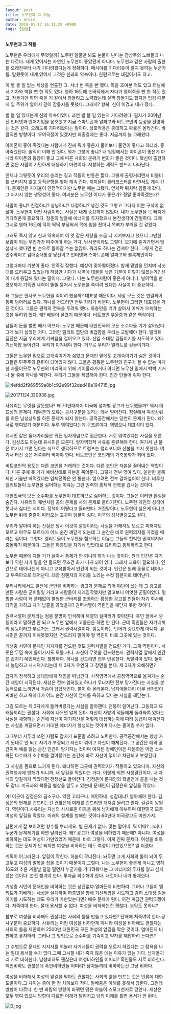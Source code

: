 ```yaml
---
layout: post
title: 노무현과 그 적들
author: drkim
date: 2018-01-17 16:11:29 +0900
tags: [컬럼]
---
```


**노무현과 그 적들**

  


노무현은 우리에게 무엇일까? 노무현 얼굴만 봐도 눈물이 난다는 감상주의 노빠들과 나는 다르다. 내게 있어서는 자연인 노무현이 좋았던게 아니다. 노무현과 같은 사람의 출현을 오래전부터 내가 기다려왔다는게 정확하다. 메시아를 기다리듯이 알지 못하는 누군가를. 말했듯이 내게 있어서 그것은 신과의 약속이다. 한편으로는 대결이기도 하고. 

  


이 별 볼 일 없는 세상을 연출한 그. 서너 번 죽을 뻔 했다. 목을 조여본 적도 있고 터널에서 기차와 박을 뻔 한 적도 있다. 영하 16도에 논바닥에서 자다가 얼어죽을 뻔 한 적도 있고. 잠들기만 하면 죽을 거 같아서 잠들려고 노력했는데 살짝 잠들기도 했지만 입김 때문에 입 주위가 얼어서 깊이 잠들지를 못했다. 그래서? 항복. 신이 이겼고 내가 졌다. 

  


별 볼 일 있다는게 신의 약속이었다. 과연 별 볼 일 있는지 기다려왔다. 필자가 20여년 전 인터넷과 벤처기업을 옹호했고 지금 스마트폰과 알파고와 비트코인의 등장을 환영하는 것은 같다. 오래도록 기다려왔다는 말이다. 상호작용은 증대하고 확률은 올라간다. 바람직한 방향이다. 우여곡절이 있겠지만 최종결과는 좋다. 지금까지 늘 그래왔다. 

  


아이폰이 좋아 죽겠다는 사람에게 진짜 뭐가 좋은지 물어보니 물건이 좋다고 하더라. 좋아죽겠단다. 솔직히 이해 안 된다. 뭐가 그렇게 좋냐? 내 입장에서는 아이폰이 좋은게 아니라 아이폰의 등장이 좋고 그에 따른 사회의 분위기 변화가 좋은 것이다. 혁신이 출현하면 젊은 사람이 기민하게 대응하기 마련이다. 저항하는 세력도 반드시 나타난다. 

  


언제나 그렇듯이 우리의 승리는 길고 적들의 반동은 짧다. 그렇게 출렁거리면서 비틀비틀 쓰러지지 않고 동적균형을 찾아 계속 간다. 지지율이 롤러코스터를 타면서도 계속 간다. 문재인은 지지율이 안정적이지만 노무현 때는 그랬다. 엎치락 뒤치락 힘들게 갔다. 그 꺼지지 않는 생명성이 좋다. 여러분은 노무현 어디가 좋은가? 정말 좋아죽겠는가? 

  


사람이 좋냐? 친절하냐? 상냥하냐? 다정하냐? 생긴 것도 그렇고 그다지 이쁜 구석이 없잖아. 노무현이 어떤 사람이라는 사실은 내게 중요하지 않았다. 내가 노무현을 목 빠지게 기다려온게 중요하다. 청춘의 날들에 에너지를 투자했으니 본전생각이 간절하다. 그때 그시절 영하 16도에 턱이 딱딱 부딪혀서 목에 힘을 줬더니 목뼈가 부러질 것 같았다.

  


그래도 죽지 않고 신과 약속하여 이 엿 같은 세상을 조금 더 지켜보자고 했으니 그만한 보람이 되는 무언가가 떠주어야 하는 거다. 낚시꾼이라도 그렇다. 모기에 뜯겨가면서 밤샘낚시 했다면 빈 손으로 돌아갈 수는 없잖아. 뭐라도 하나는 건져야 한다. 그렇게 건진 민주화이고 김대중대통령 당선이고 인터넷과 스마트폰에 알파고와 블록체인이다. 

  


그럴때마다 기분이 좋다. 안죽길 잘했다. 예상이 맞아떨어졌다. 밤새 밑밥을 던지며 낚싯대를 드리우고 있었는데 허탕만 치다가 새벽에 대물을 낚은 기분이 이렇지 않겠는가? 신이 내게 응답해 줬다는 말이다. 그렇다. 나는 노무현사람이 좋은게 아니다. 빌어먹을 한경오까지 기득권 세력이 똘똘 뭉쳐서 노무현을 죽이려 했다는 사실이 더 중요하다. 

  


왜 그들은 한사코 노무현을 죽이려 했을까? 대표성 때문이다. 세상 모든 것은 연결되어 통짜 덩어리로 있다. 하나를 건드리면 전부 자리가 바뀐다. 노무현이 그러한 대표성을 가진 것이다. 그들은 권력의 전복을 두려워 했다. 하층민들 기가 살아서 어깨가 으쓱하는 것을 두려워 했다. 왜? 배알이 꼴렸기 때문이다. 비트코인 우울증과 같은 맥락이다. 

  


남들이 돈을 벌면 배가 아프다. 노무현 때문에 대한민국의 모든 소수파들 기가 살아났다. 그게 보기 싫었던 거다. 그러한 엘리트 집단의 비겁함을 우리는 고발해야 한다. 엘리트 집단은 지금 우리에게 기싸움을 걸어오고 있다. 신임 소대장 길들이기를 시도하고 있다. 기선제압 들어간다. 우리가 이겨내야 한다. 거꾸로 우리가 엘리트를 길들이기다. 

  


그들은 노무현 밑으로 고개숙이기가 싫었고 문재인 밑에도 고개숙이기가 싫은 것이다. 그들은 민주주의 훈련이 되어있지 않다. 그들은 평등한 노무현의 친구가 될 수 없는 미개한 자들이므로 노무현의 머리꼭지 위에 기어올라가거나 아니면 노무현 밑에서 박박 기거나 둘 중에 하나를 택한다. 우리가 그들을 제압해야 한다. 인간 만들어 줘야 한다. 

  


![4efdd2f969559e8b1c92e99f32ded48e194715.jpg](files/attach/images/7350/325/931/4efdd2f969559e8b1c92e99f32ded48e194715.jpg)

  


![20171124_130938.jpg](files/attach/images/130763/323/931/20171124_130938.jpg)

  


사유리는 무엇을 잘못했나? 왜 70년대까지 미국에 성차별 광고가 난무했을까? 역시 대표성의 문제다. 대부분의 오류는 공사구분을 못하는 데서 벌어진다. 침실에서 여성상위를 하든 남성상위를 하든 문제가 되지 않는다. 공적공간에서는 당연히 문제가 된다. 왜? 서로 엮여있기 때문이다. 두루 엮여있다는게 구조론이다. 엮였으니 대표성이 있다.

  


유시민 같은 돌대가리들은 뭐든 입자개념으로 접근한다. 서로 엮여있다는 사실을 모른다. 김상조도 아는데 유시민은 모른다. 양자역학적 사유를 훈련해야 한다. 여기서 난 불은 여기서 끄면 된다는 식으로 생각하므로 트럼프는 캘리포니아 산불을 끄지 못한다. 여기서 터진 것은 저쪽부터 막아야 한다. 비트코인은 코인계의 기축통화가 되어 있다. 

  


비트코인의 용도는 다른 코인을 거래하는 것이다. 다른 코인은 자본을 끌어내는 역할이다. 다른 곳에 못 가게 예비상태로 자본을 묶어둔다. 그렇게 전부 엮여 있다. 쓸만한 블록체인 기술만 빼먹겠다는 얌체전략은 안 통한다. 엎으려면 전부 갈아엎어야 한다. 비루한 엘리트들이 노무현을 싫어하는 이유는 그런 권력의 총체적 전복을 겁내는 것이다. 

  


대한민국의 모든 소수파를 노무현이 대표하므로 싫어하는 것이다. 그들은 이러한 본질을 숨긴다. 사유리의 궤변처럼 공의 문제를 사의 문제로 물타기한다. 노무현 개인의 성격이 못나서 싫다는 식이다. 정책이 어떻다고 둘러댄다. 거짓말이다. 노무현이 싫은게 아니고 노무현 뒤에 줄줄이 따라오는 고구마 덩굴이 싫다. 미국의 성차별광고도 같다. 

  


우리가 알아야 하는 진실은 당시 이것이 잘못이라는 사실을 가해자도 모르고 피해자도 모르고 아무도 모르다가 어느 순간 깨닫게 되는데 그 순간은 바로 권력의지를 가졌을 때라는 점이다. 그렇다. 엘리트들이 노무현을 혐오하는 이유는 그들의 천박한 권력의지와 충돌하기 때문이다. 그들은 하층민을 자기네 입맛대로 요리하고 통제하려고 한다. 

  


노무현 때문에 다들 기가 살아서 통제가 안 되니까 화가 나는 것이다. 원래 인간은 자기보다 약한 자가 말을 안 들으면 무조건 화가 나게 되어 있다. 그래서 교육이 필요하다. 인간으로 태어나는게 아니고 교육받아서 인간이 되는 것이다. 인간은 원래 동물로 태어나고 부족민으로 태어난다. 대장 침팬지의 자리를 노리는 수컷 침팬지로 태어난다. 

  


우리나라에서도 일전에 군인을 비하하는 광고가 문제로 되어 야단이 났는데 그 광고를 만든 사람은 군미필일 거라고 사람들이 지레짐작했지만 알고보니 어엿한 군필이었다. 멀쩡한 사람이 왜 쓸데없이 불쌍한 군바리를 조롱하는 황당한 광고를 만들어 자기 회사에 타격을 가하고 자기 밥줄을 끊었을까? 권력서열이 역린임을 깨닫지 못한 것이다.

  


권력서열이 문제라는 점을 분명히 인식해야 해결의 실마리가 찾아진다. 흑인 앞에서 깜둥이라고 말하면 안 되고 노무현 앞에서 고졸운운 하면 안 된다. 근데 흑인들은 자기네끼리 깜둥이라고 부르거든. 그래서 권력서열이다. 깜둥이라는 단어가 중요한게 아니다. 유시민은 끝까지 이해못했지만. 건드리지 말아야 할 역린이 바로 그곳에 있는 것이다. 

  


기생충 서민이 문재인 지지자를 건드린 것도 권력서열을 건드린 거다. 그게 역린이다. 서민은 무덤 속에 들어가서도 모를 거다. 자신이 무엇을 건드렸는지. 권력서열 앞에서 인간은 갑자기 예민해진다. 팽팽하다. 하나를 건드리면 전부 반응한다. 폭발력이 있다. 둘이서 농담하고 시시덕거리는데 제 3자가 우연히 그 장면을 본다. 제 3자가 오해하면? 

  


갑자기 정색하고 상대방에게 책임을 떠넘긴다. 사적영역에서 공정역역으로 옮겨가는 순간 재앙이 시작된다. 세상은 전부 얽혀있고 하나가 무너지면 전부 망가진다는 사실을 본능적으로 느끼면서 가슴이 답답해진다. 불이 확 올라온다. 남자애들끼리 아무 생각없이 씨바년 하고 욕하다가 어느 순간 자신이 엄마를 욕하고 있다는 사실을 깨닫는다. 

  


그걸 모르는 제 3자에게 들켜버렸다는 사실을 알아챈다. 천붕이 일어난다. 고등학교 또래들끼리는 괜찮다. 사회에 나오면 알게 된다. 자신이 사방의 적들에게 둘러싸여 있다는 사실을 체험하는 순간에 자신이 자기자신을 어떻게 대접하는지에 따라 등급이 매겨진다는 사실을 깨달으면서 거대한 에너지가 형성되는 것이며 다시는 돌이킬 수가 없다.

  


그때부터 사투리 쓰던 사람도 갑자기 표준말 쓰려고 노력한다. 공적공간에서는 항상 자기 뜻대로 안 되고 자기가 부정되고 자신이 꺾이고 자신이 해체된다. 그 공간은 예의 공간이며 예를 잃는 순간 인간이 망가지는 것이며 여자든 장애인이든 다문화든 어떤 소수파든 다수파가 소수파를 깔아뭉개는 순간에 바로 자신이 꺾이고 차단되고 부정된다. 

  


그 사실을 몸으로 느끼게 된다. 왜냐하면 그곳에 권력의지가 작동하고 있으니까. 자신의 권력행사에 방해가 되니까. 내 앞길을 막았다는 거다. 이렇게 되면 사생결단이다. 내 자식의 앞길까지 막았다면 전쟁선포 들어간다. 김정은이 문재인의 핵발언에 골을 내는 것도 같다. 미국과의 핵동결 협상을 앞두고 있는데 문재인이 김정은의 앞길을 막았다.

  


아! 이곳이 김정은의 급소구나. 약한 고리구나. 예민하네. 성감대냐? 알아채야 한다. 김정은의 현재를 건드리는건 괜찮은데 미래를 건드리면 개처럼 물려고 한다. 길길이 날뛴다. 역린이다.사유리는 자신의 사사로운 이득을 위해 남자에게 아부하며 대한민국 모든 여성의 앞길을 막았다. 미래의 설계를 방해한 것이다.60년대 미국광고도 마찬가지.

  


남편에게 잘 보이려면 향수를 뿌리세요. 별 문제가 없다. 맞는 말이네. 뭐 어때? 그러나 누군가 문제제기를 하면 달라진다. 왜? 광고가 여성을 비하했기 때문에? 아니다. 여성을 비하하는 데도 여성이 가만있었기 때문에. 바로 그렇다. 이게 진짜 문제다. 여성을 비하하는 것은 문제가 안 되지만 여성을 비하하는 데도 여성이 가만있으면? 일 터졌다.

  


계획이 어그러진다. 앞길이 막힌다. 하늘이 무너진다. 놔두면 그게 사회의 룰이 되어 두고두고 여성의 발목을 잡을 것이기 때문이다.그렇다. 나는 노무현이 좋은게 아니고 영하 16도의 추운 겨울날 덜덜 떨면서 누군가를 기다려왔다는 그 에너지의 투자를 잃고 싶지 않은 것이다. 본전 챙겨야 한다. 투자금 회수해야 한다. 내것이니 내가 통제한다.

  


기생충 서민이 문재인을 비하하는 것은 상관없다.얼마든지 비판하라. 그러나 그들이 엘리트가 지배하는 세상을 설계하며 하층민을 향해 기선제압을 시도하고 감히 소대장 길들이기를 시도하는 데도 우리가 가만있는다면? 매우 문제가 된다. 이건 계급간 권력투쟁이다. 쳐죽여야 한다. 절대 용서할 수 없다. 여성을 비하하는건 괜찮다. 농담도 못하냐?

  


함부로 여성을 비하해도 괜찮다는 사회의 룰을 만들고 있다면? 단매에 쳐죽여야 한다.공사구분이 중요하다. 사유리는 어떤 여성을 비하한게 아니라 여성을 비하해도 괜찮다는 사회의 룰을 제안하여 2500만 대한민국 모든 여성의 앞길을 막은 것이다. 얼마든지 비판하고 풍자하라. 그러나 그 방법으로 소수파를 기죽이고 약자를 제압하려 든다면?

  


그 수법으로 문재인 지지자를 억눌러 자기네들이 권력을 오로지 하겠다는 그 탐욕을 나는 절대 용서할 수가 없다.그때 그시절 내가 죽지 않은 데는 이유가 있는 거다. 남자들끼리 서로 비하한다. 남성비하도 괜찮은데 여성비하인들 어떠리? 흑인들도 서로 비하한다. 백인비하도 괜찮은데 흑인비하인들 어떠리? 남자들끼리 비하하는건 그냥 비하다.

  


여성을 비하해서 여성의 앞길을 막아도 괜찮다는 사회의 룰을 만드는 것은 인류에 대한 도발이다.그 차이는 종이 한 장 차이보다 작다. 일베충은 이해를 못해서 당한다. 그런데 방향이 다르다. 한 번 바람의 방향이 바뀌면 맑은 하늘이 스모그천지로 덮인다. 세상은 모두 엮여 있으니 방향이 다르면 미래가 달라지고 남의 미래를 틀면 용서가 안 된다.

  


![0.jpg](files/attach/images/198/162/923/0.jpg)